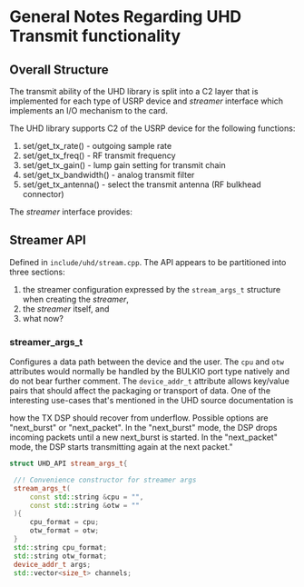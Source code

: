 # General Notes Regarding UHD Transmit functionality

## Overall Structure
The transmit ability of the UHD library is split into a C2 layer that is implemented for each type of USRP device and _streamer_ interface which implements an I/O mechanism to the card.

The UHD library supports C2 of the USRP device for the following functions:

1.  set/get_tx_rate() - outgoing sample rate
2.  set/get_tx_freq() - RF transmit frequency
3.  set/get_tx_gain() - lump gain setting for transmit chain
4.  set/get_tx_bandwidth() - analog transmit filter
5.  set/get_tx_antenna() - select the transmit antenna (RF bulkhead connector)

The _streamer_ interface provides:

## Streamer API
Defined in `include/uhd/stream.cpp`.  The API appears to be partitioned into three sections:

1.  the streamer configuration expressed by the `stream_args_t` structure when creating the _streamer_,
2.  the _streamer_ itself, and
3.  what now?



### streamer_args_t
Configures a data path between the device and the user.  The `cpu` and `otw` attributes would normally be handled by the BULKIO port type natively and do not bear further comment.  The `device_addr_t` attribute allows key/value pairs that should affect the packaging or transport of data.  One of the interesting use-cases that's mentioned in the UHD source documentation is

>>>
   how the TX DSP should recover from underflow.  Possible options are "next_burst" or "next_packet".  In the "next_burst" mode, the DSP drops incoming packets until a new next_burst is started.  In the "next_packet" mode, the DSP starts transmitting again at the next packet."
>>>

``` C++
struct UHD_API stream_args_t{

 //! Convenience constructor for streamer args
 stream_args_t(
     const std::string &cpu = "",
     const std::string &otw = ""
 ){
     cpu_format = cpu;
     otw_format = otw;
 }
 std::string cpu_format;
 std::string otw_format;
 device_addr_t args;
 std::vector<size_t> channels;
```
